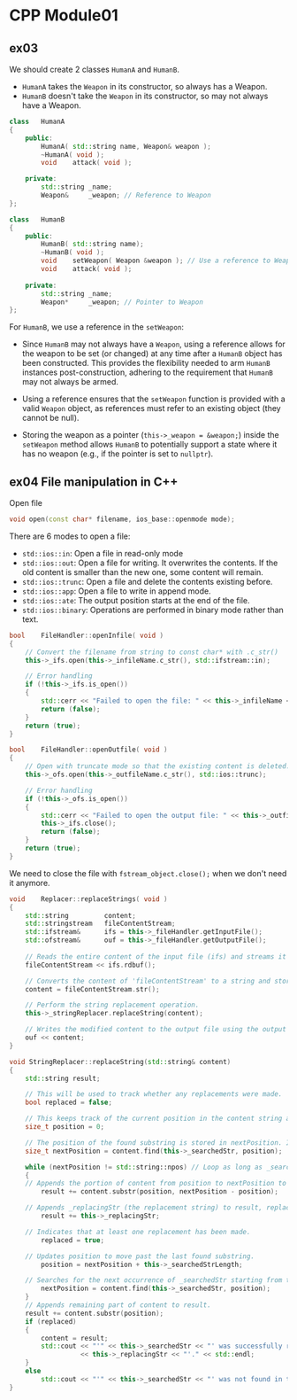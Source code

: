 # CPP Module01

## ex03
We should create 2 classes `HumanA` and `HumanB`.  

- `HumanA` takes the `Weapon` in its constructor, so always has a Weapon.
- `HumanB` doesn't take the `Weapon` in its constructor, so may not always have a Weapon.

```cpp
class	HumanA
{
	public:
		HumanA( std::string name, Weapon& weapon );
		~HumanA( void );
		void	attack( void );

	private:
		std::string	_name;
		Weapon&		_weapon; // Reference to Weapon
};
```
```cpp
class	HumanB
{
	public:
		HumanB( std::string name);
		~HumanB( void );
		void	setWeapon( Weapon &weapon ); // Use a reference to Weapon
		void	attack( void );
	
	private:
		std::string	_name;
		Weapon*		_weapon; // Pointer to Weapon
};
```
For `HumanB`, we use a reference in the `setWeapon`:
- Since `HumanB` may not always have a `Weapon`, using a reference allows for the weapon to be set (or changed) at any time after a `HumanB` object has been constructed. This provides the flexibility needed to arm `HumanB` instances post-construction, adhering to the requirement that `HumanB` may not always be armed.

- Using a reference ensures that the `setWeapon` function is provided with a valid `Weapon` object, as references must refer to an existing object (they cannot be null). 

- Storing the weapon as a pointer (`this->_weapon = &weapon;`) inside the `setWeapon` method allows `HumanB` to potentially support a state where it has no weapon (e.g., if the pointer is set to `nullptr`). 

## ex04 File manipulation in C++
Open file  
```cpp
void open(const char* filename, ios_base::openmode mode);
```
There are 6 modes to open a file:
- `std::ios::in`: Open a file in read-only mode
- `std::ios::out`: Open a file for writing. It overwrites the contents. If the old content is smaller than the new one, some content will remain.
- `std::ios::trunc`: Open a file and delete the contents existing before.
- `std::ios::app`: Open a file to write in append mode.
- `std::ios::ate`: The output position starts at the end of the file.
- `std::ios::binary`: Operations are performed in binary mode rather than text.
  

```cpp
bool	FileHandler::openInfile( void )
{
	// Convert the filename from string to const char* with .c_str()
	this->_ifs.open(this->_infileName.c_str(), std::ifstream::in);

	// Error handling
	if (!this->_ifs.is_open())
	{
    	std::cerr << "Failed to open the file: " << this->_infileName << std::endl;
    	return (false);
	}
	return (true);
}
```
```cpp
bool	FileHandler::openOutfile( void )
{
	// Open with truncate mode so that the existing content is deleted.
	this->_ofs.open(this->_outfileName.c_str(), std::ios::trunc);

	// Error handling
	if (!this->_ofs.is_open())
	{
    	std::cerr << "Failed to open the output file: " << this->_outfileName << std::endl;
		this->_ifs.close();
    	return (false);
	}
	return (true);
}
```
  
We need to close the file with `fstream_object.close();` when we don't need it anymore.   

```cpp
void	Replacer::replaceStrings( void )
{
	std::string			content;
	std::stringstream	fileContentStream;
	std::ifstream&		ifs = this->_fileHandler.getInputFile();
	std::ofstream&		ouf = this->_fileHandler.getOutputFile();
	
	// Reads the entire content of the input file (ifs) and streams it into fileContentStream. The rdbuf() function returns a pointer to the underlying buffer object associated with the input file stream.
	fileContentStream << ifs.rdbuf();

	// Converts the content of 'fileContentStream' to a string and stores it in 'content'.
	content = fileContentStream.str();

	// Perform the string replacement operation.
	this->_stringReplacer.replaceString(content);

	// Writes the modified content to the output file using the output file stream(ouf).
	ouf << content;
}
```
```cpp
void StringReplacer::replaceString(std::string& content)
{
    std::string result;

    // This will be used to track whether any replacements were made.
    bool replaced = false;

    // This keeps track of the current position in the content string as the method searches for the target substring.
    size_t position = 0;

    // The position of the found substring is stored in nextPosition. If the substring is not found, nextPosition will be std::string::npos.
    size_t nextPosition = content.find(this->_searchedStr, position);

    while (nextPosition != std::string::npos) // Loop as long as _searchedStr is found
    {
	// Appends the portion of content from position to nextPosition to result. This portion excludes the found substring.
        result += content.substr(position, nextPosition - position);

	// Appends _replacingStr (the replacement string) to result, replacing the found substring.
        result += this->_replacingStr;

	// Indicates that at least one replacement has been made.
        replaced = true;

	// Updates position to move past the last found substring.
        position = nextPosition + this->_searchedStrLength;

	// Searches for the next occurrence of _searchedStr starting from the updated position.
        nextPosition = content.find(this->_searchedStr, position);
    }
    // Appends remaining part of content to result.
    result += content.substr(position);
    if (replaced)
    {
        content = result;
        std::cout << "'" << this->_searchedStr << "' was successfully replaced by '"
                  << this->_replacingStr << "'." << std::endl;
    }
    else
        std::cout << "'" << this->_searchedStr << "' was not found in the file." << std::endl;
}
```

